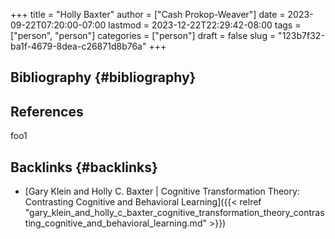 +++
title = "Holly Baxter"
author = ["Cash Prokop-Weaver"]
date = 2023-09-22T07:20:00-07:00
lastmod = 2023-12-22T22:29:42-08:00
tags = ["person", "person"]
categories = ["person"]
draft = false
slug = "123b7f32-ba1f-4679-8dea-c26871d8b76a"
+++

## Bibliography {#bibliography}

## References

<style>.csl-entry{text-indent: -1.5em; margin-left: 1.5em;}</style><div class="csl-bib-body">
</div>

foo1


## Backlinks {#backlinks}

-   [Gary Klein and Holly C. Baxter | Cognitive Transformation Theory: Contrasting Cognitive and Behavioral Learning]({{< relref "gary_klein_and_holly_c_baxter_cognitive_transformation_theory_contrasting_cognitive_and_behavioral_learning.md" >}})
